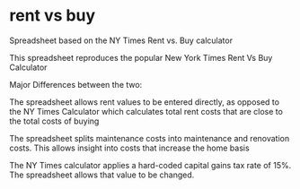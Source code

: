 # rent vs buy
Spreadsheet based on the NY Times Rent vs. Buy calculator


This spreadsheet reproduces the popular New York Times Rent Vs Buy Calculator

Major Differences between the two: 

The spreadsheet allows rent values to be entered directly, as opposed to the NY Times Calculator which calculates total rent costs that are close to the total costs of buying

The spreadsheet splits maintenance costs into maintenance and renovation costs. This allows insight into costs that increase the home basis

The NY Times calculator applies a hard-coded capital gains tax rate of 15%. The spreadsheet allows that value to be changed.
